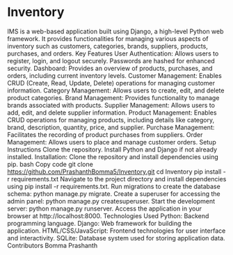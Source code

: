 # Inventory
IMS is a web-based application built using Django, a high-level Python web framework. It provides functionalities for managing various aspects of inventory such as customers, categories, brands, suppliers, products, purchases, and orders.
Key Features
User Authentication: Allows users to register, login, and logout securely. Passwords are hashed for enhanced security.
Dashboard: Provides an overview of products, purchases, and orders, including current inventory levels.
Customer Management: Enables CRUD (Create, Read, Update, Delete) operations for managing customer information.
Category Management: Allows users to create, edit, and delete product categories.
Brand Management: Provides functionality to manage brands associated with products.
Supplier Management: Allows users to add, edit, and delete supplier information.
Product Management: Enables CRUD operations for managing products, including details like category, brand, description, quantity, price, and supplier.
Purchase Management: Facilitates the recording of product purchases from suppliers.
Order Management: Allows users to place and manage customer orders.
Setup Instructions
Clone the repository.
Install Python and Django if not already installed.
Installation: Clone the repository and install dependencies using pip.
bash
Copy code
git clone https://github.com/PrashanthBomma5/Inventory.git
cd  Inventory
pip install -r requirements.txt
Navigate to the project directory and install dependencies using pip install -r requirements.txt.
Run migrations to create the database schema: python manage.py migrate.
Create a superuser for accessing the admin panel: python manage.py createsuperuser.
Start the development server: python manage.py runserver.
Access the application in your browser at http://localhost:8000.
Technologies Used
Python: Backend programming language.
Django: Web framework for building the application.
HTML/CSS/JavaScript: Frontend technologies for user interface and interactivity.
SQLite: Database system used for storing application data.
Contributors
Bomma Prashanth
